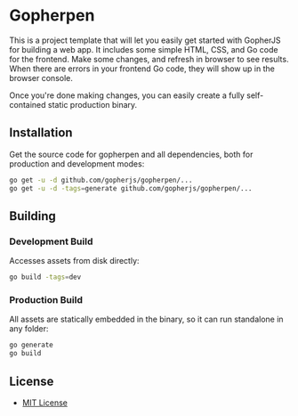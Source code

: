 # Gopherpen

This is a project template that will let you easily get started with GopherJS for building a web app. It includes some simple HTML, CSS, and Go code for the frontend. Make some changes, and refresh in browser to see results. When there are errors in your frontend Go code, they will show up in the browser console.

Once you're done making changes, you can easily create a fully self-contained static production binary.

## Installation

Get the source code for gopherpen and all dependencies, both for production and development modes:

```bash
go get -u -d github.com/gopherjs/gopherpen/...
go get -u -d -tags=generate github.com/gopherjs/gopherpen/...
```

## Building

### Development Build

Accesses assets from disk directly:

```bash
go build -tags=dev
```

### Production Build

All assets are statically embedded in the binary, so it can run standalone in any folder:

```bash
go generate
go build
```

License
-------

- [MIT License](http://opensource.org/licenses/mit-license.php)
